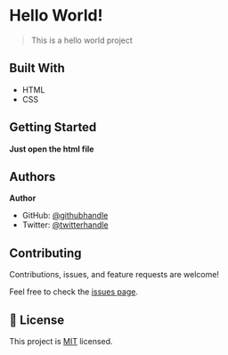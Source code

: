 
# Hello World!

> This is a hello world project

## Built With

- HTML
- CSS

## Getting Started

**Just open the html file**

## Authors

 **Author**

- GitHub: [@githubhandle](https://github.com/greg0109)
- Twitter: [@twitterhandle](https://twitter.com/greg_0109)


## Contributing

Contributions, issues, and feature requests are welcome!

Feel free to check the [issues page](issues/).

## 📝 License

This project is [MIT](lic.url) licensed.
